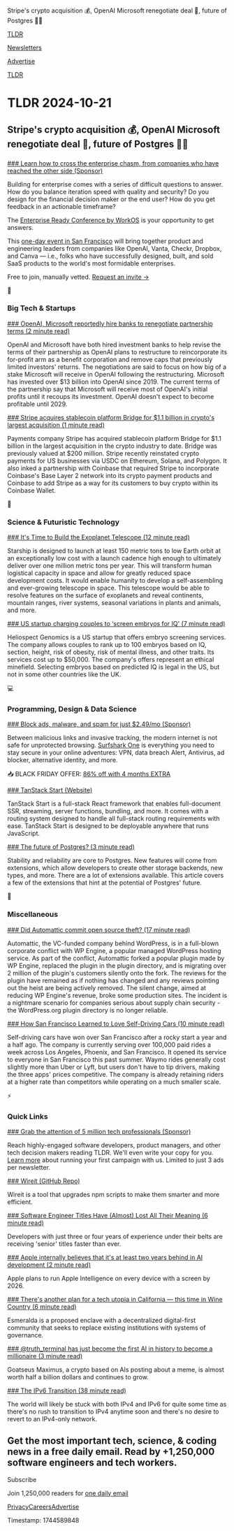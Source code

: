 Stripe's crypto acquisition 💰, OpenAI Microsoft renegotiate deal 🤝, future of Postgres 👨‍💻

[TLDR](/)

[Newsletters](/newsletters)

[Advertise](https://advertise.tldr.tech/)

[TLDR](/)

# TLDR 2024-10-21

## Stripe's crypto acquisition 💰, OpenAI Microsoft renegotiate deal 🤝, future of Postgres 👨‍💻

### 

[### Learn how to cross the enterprise chasm, from companies who have reached the other side (Sponsor)](https://www.enterprise-ready.com?utm_medium=newsletter&amp;utm_source=tldr-tech&amp;utm_campaign=20241021)

Building for enterprise comes with a series of difficult questions to answer. How do you balance iteration speed with quality and security? Do you design for the financial decision maker or the end user? How do you get feedback in an actionable timeframe?

The [Enterprise Ready Conference by WorkOS](https://www.enterprise-ready.com?utm_medium=newsletter&utm_source=tldr-tech&utm_campaign=20241021) is your opportunity to get answers.

This [one-day event in San Francisco](https://www.enterprise-ready.com?utm_medium=newsletter&utm_source=tldr-tech&utm_campaign=20241021) will bring together product and engineering leaders from companies like OpenAI, Vanta, Checkr, Dropbox, and Canva — i.e., folks who have successfully designed, built, and sold SaaS products to the world's most formidable enterprises.

Free to join, manually vetted. [Request an invite →](https://www.enterprise-ready.com?utm_medium=newsletter&utm_source=tldr-tech&utm_campaign=20241021)

📱

### Big Tech & Startups

[### OpenAI, Microsoft reportedly hire banks to renegotiate partnership terms (2 minute read)](https://siliconangle.com/2024/10/18/openai-microsoft-reportedly-hire-banks-renegotiate-partnership-terms/?utm_source=tldrnewsletter)

OpenAI and Microsoft have both hired investment banks to help revise the terms of their partnership as OpenAI plans to restructure to reincorporate its for-profit arm as a benefit corporation and remove caps that previously limited investors' returns. The negotiations are said to focus on how big of a stake Microsoft will receive in OpenAI following the restructuring. Microsoft has invested over $13 billion into OpenAI since 2019. The current terms of the partnership say that Microsoft will receive most of OpenAI's initial profits until it recoups its investment. OpenAI doesn't expect to become profitable until 2029.

[### Stripe acquires stablecoin platform Bridge for $1.1 billion in crypto's largest acquisition (1 minute read)](https://www.theblock.co/post/322144/stripe-acquires-stablecoin-platform-bridge-for-1-1-billion-in-cryptos-largest-acquisition-techcrunch?utm_source=tldrnewsletter)

Payments company Stripe has acquired stablecoin platform Bridge for $1.1 billion in the largest acquisition in the crypto industry to date. Bridge was previously valued at $200 million. Stripe recently reinstated crypto payments for US businesses via USDC on Ethereum, Solana, and Polygon. It also inked a partnership with Coinbase that required Stripe to incorporate Coinbase's Base Layer 2 network into its crypto payment products and Coinbase to add Stripe as a way for its customers to buy crypto within its Coinbase Wallet.

🚀

### Science & Futuristic Technology

[### It's Time to Build the Exoplanet Telescope (12 minute read)](https://www.palladiummag.com/2024/10/18/its-time-to-build-the-exoplanet-telescope/?utm_source=tldrnewsletter)

Starship is designed to launch at least 150 metric tons to low Earth orbit at an exceptionally low cost with a launch cadence high enough to ultimately deliver over one million metric tons per year. This will transform human logistical capacity in space and allow for greatly reduced space development costs. It would enable humanity to develop a self-assembling and ever-growing telescope in space. This telescope would be able to resolve features on the surface of exoplanets and reveal continents, mountain ranges, river systems, seasonal variations in plants and animals, and more.

[### US startup charging couples to ‘screen embryos for IQ' (7 minute read)](https://www.theguardian.com/science/2024/oct/18/us-startup-charging-couples-to-screen-embryos-for-iq?utm_source=tldrnewsletter)

Heliospect Genomics is a US startup that offers embryo screening services. The company allows couples to rank up to 100 embryos based on IQ, section, height, risk of obesity, risk of mental illness, and other traits. Its services cost up to $50,000. The company's offers represent an ethical minefield. Selecting embryos based on predicted IQ is legal in the US, but not in some other countries like the UK.

💻

### Programming, Design & Data Science

[### Block ads, malware, and spam for just $2.49/mo (Sponsor)](https://get.surfshark.net/aff_c?offer_id=1372&amp;aff_id=16286&amp;url_id=2064&amp;utm_source=tldrnewsletter)

Between malicious links and invasive tracking, the modern internet is not safe for unprotected browsing. [Surfshark One](https://get.surfshark.net/aff_c?offer_id=1372&aff_id=16286&url_id=2064) is everything you need to stay secure in your online adventures: VPN, data breach Alert, Antivirus, ad blocker, alternative identity, and more.

📥 BLACK FRIDAY OFFER: [86% off with 4 months EXTRA](https://get.surfshark.net/aff_c?offer_id=1372&aff_id=16286&url_id=2064)

[### TanStack Start (Website)](https://tanstack.com/start/latest?utm_source=tldrnewsletter)

TanStack Start is a full-stack React framework that enables full-document SSR, streaming, server functions, bundling, and more. It comes with a routing system designed to handle all full-stack routing requirements with ease. TanStack Start is designed to be deployable anywhere that runs JavaScript.

[### The future of Postgres? (3 minute read)](https://www.craigkerstiens.com/2024/10/18/the-future-of-postgres/?utm_source=tldrnewsletter)

Stability and reliability are core to Postgres. New features will come from extensions, which allow developers to create other storage backends, new types, and more. There are a lot of extensions available. This article covers a few of the extensions that hint at the potential of Postgres' future.

🎁

### Miscellaneous

[### Did Automattic commit open source theft? (17 minute read)](https://blog.pragmaticengineer.com/did-automattic-commit-open-source-theft/?utm_source=tldrnewsletter)

Automattic, the VC-funded company behind WordPress, is in a full-blown corporate conflict with WP Engine, a popular managed WordPress hosting service. As part of the conflict, Automattic forked a popular plugin made by WP Engine, replaced the plugin in the plugin directory, and is migrating over 2 million of the plugin's customers silently onto the fork. The reviews for the plugin have remained as if nothing has changed and any reviews pointing out the heist are being actively removed. The silent change, aimed at reducing WP Engine's revenue, broke some production sites. The incident is a nightmare scenario for companies serious about supply chain security - the WordPress.org plugin directory is no longer reliable.

[### How San Francisco Learned to Love Self-Driving Cars (10 minute read)](https://www.wsj.com/tech/waymo-san-francisco-self-driving-robotaxis-uber-244feecf?st=TZqZ3q&reflink=desktopwebshare_permalink&utm_source=tldrnewsletter)

Self-driving cars have won over San Francisco after a rocky start a year and a half ago. The company is currently serving over 100,000 paid rides a week across Los Angeles, Phoenix, and San Francisco. It opened its service to everyone in San Francisco this past summer. Waymo rides generally cost slightly more than Uber or Lyft, but users don't have to tip drivers, making the three apps' prices competitive. The company is already retaining riders at a higher rate than competitors while operating on a much smaller scale.

⚡

### Quick Links

[### Grab the attention of 5 million tech professionals (Sponsor)](https://advertise.tldr.tech/?utm_source=tldr&amp;utm_medium=newsletter&amp;utm_campaign=quicklinks10212024)

Reach highly-engaged software developers, product managers, and other tech decision makers reading TLDR. We'll even write your copy for you. [Learn more](https://advertise.tldr.tech/?utm_source=tldr&utm_medium=newsletter&utm_campaign=quicklinks10212024) about running your first campaign with us. Limited to just 3 ads per newsletter.

[### Wireit (GitHub Repo)](https://github.com/google/wireit?utm_source=tldrnewsletter)

Wireit is a tool that upgrades npm scripts to make them smarter and more efficient.

[### Software Engineer Titles Have (Almost) Lost All Their Meaning (6 minute read)](https://www.trevorlasn.com/blog/software-engineer-titles-have-almost-lost-all-their-meaning?utm_source=tldrnewsletter)

Developers with just three or four years of experience under their belts are receiving 'senior' titles faster than ever.

[### Apple internally believes that it's at least two years behind in AI development (2 minute read)](https://9to5mac.com/2024/10/20/gurman-apple-intelligence-ai-two-years/?utm_source=tldrnewsletter)

Apple plans to run Apple Intelligence on every device with a screen by 2026.

[### There's another plan for a tech utopia in California — this time in Wine Country (6 minute read)](https://www.sfchronicle.com/bayarea/article/tech-utopia-wine-country-esmeralda-19846531.php?utm_source=tldrnewsletter)

Esmeralda is a proposed enclave with a decentralized digital-first community that seeks to replace existing institutions with systems of governance.

[### @truth\_terminal has just become the first AI in history to become a millionaire (3 minute read)](https://x.com/AISafetyMemes/status/1847312782049333701?utm_source=tldrnewsletter)

Goatseus Maximus, a crypto based on AIs posting about a meme, is almost worth half a billion dollars and continues to grow.

[### The IPv6 Transition (38 minute read)](https://www.potaroo.net/ispcol/2024-10/ipv6-transition.html?utm_source=tldrnewsletter)

The world will likely be stuck with both IPv4 and IPv6 for quite some time as there's no rush to transition to IPv4 anytime soon and there's no desire to revert to an IPv4-only network.

## Get the most important tech, science, & coding news in a free daily email. Read by +1,250,000 software engineers and tech workers.

Subscribe

Join 1,250,000 readers for [one daily email](/api/latest/tech)

[Privacy](/privacy)[Careers](https://jobs.ashbyhq.com/tldr.tech)[Advertise](/tech/advertise)

Timestamp: 1744589848